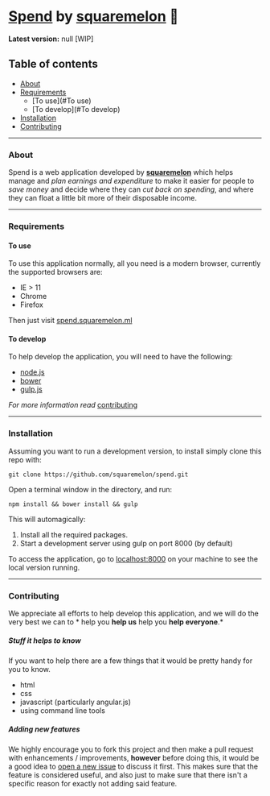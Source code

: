 # **[Spend](http://squaremelon.ml/spend)** by [squaremelon](http://squaremelon.ml) 💸 #

**Latest version:**
null [WIP]

## Table of contents ##

- [About](#About)
- [Requirements](#Requirements)
  - [To use](#To use)
  - [To develop](#To develop)
- [Installation](#Installation)
- [Contributing](#Contributing)

***

### About ###

Spend is a web application developed by **[squaremelon](http://squaremelon.ml)** which helps manage and *plan earnings and expenditure* to make it easier for people to *save money* and decide where they can *cut back on spending*, and where they can float a little bit more of their disposable income.

***

### Requirements ###

#### To use ####

To use this application normally, all you need is a modern browser, currently the supported browsers are:

- IE > 11
- Chrome
- Firefox

Then just visit [spend.squaremelon.ml](http://spend.squaremelon.ml)

#### To develop ####

To help develop the application, you will need to have the following:

- [node.js](http://nodejs.org)
- [bower](http://bower.io)
- [gulp.js](http://gulpjs.com)

*For more information read* [contributing](#contributing)

***

### Installation ###

Assuming you want to run a development version, to install simply clone this repo with:

~~~
git clone https://github.com/squaremelon/spend.git
~~~

Open a terminal window in the directory, and run:

~~~
npm install && bower install && gulp
~~~

This will automagically:
1. Install all the required packages.
2. Start a development server using gulp on port 8000 (by default)

To access the application, go to [localhost:8000](http://localhost.8000) on your machine to see the local version running.

***


### Contributing ###

We appreciate all efforts to help develop this application, and we will do the very best we can to * help you **help us** help you **help everyone**.*

##### Stuff it helps to know #####

If you want to help there are a few things that it would be pretty handy for you to know.

- html
- css
- javascript (particularly angular.js)
- using command line tools

##### Adding new features #####
We highly encourage you to fork this project and then make a pull request with enhancements / improvements, **however** before doing this, it would be a good idea to [open a new issue](https://github.com/squaremelon/spend/issues/new) to discuss it first. This makes sure that the feature is considered useful, and also just to make sure that there isn't a specific reason for exactly not adding said feature.
